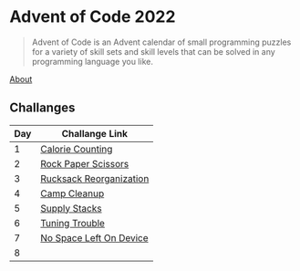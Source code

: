 # Advent of Code 2022

> Advent of Code is an Advent calendar of small programming puzzles for a variety of skill sets and skill levels that can be solved in any programming language you like.

[About](https://adventofcode.com/2022/about)

## Challanges

| Day | Challange Link                                                 |
| --- | -------------------------------------------------------------- |
| 1   | [Calorie Counting](https://adventofcode.com/2022/day/1)        |
| 2   | [Rock Paper Scissors](https://adventofcode.com/2022/day/2)     |
| 3   | [Rucksack Reorganization](https://adventofcode.com/2022/day/3) |
| 4   | [Camp Cleanup](https://adventofcode.com/2022/day/4)            |
| 5   | [Supply Stacks](https://adventofcode.com/2022/day/5)           |
| 6   | [Tuning Trouble](https://adventofcode.com/2022/day/6)          |
| 7   | [No Space Left On Device](https://adventofcode.com/2022/day/7) |
| 8   | []()                                                           |
